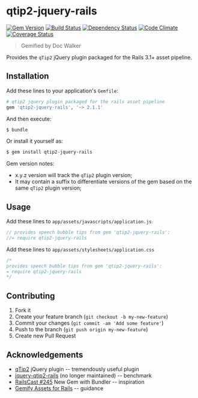 # qtip2-jquery-rails
[![Gem Version](https://badge.fury.io/rb/qtip2-jquery-rails.png)](http://badge.fury.io/rb/qtip2-jquery-rails)
[![Build Status](https://travis-ci.org/jhx/gem-qtip2-jquery-rails.png?branch=master)](https://travis-ci.org/jhx/gem-qtip2-jquery-rails)
[![Dependency Status](https://gemnasium.com/jhx/gem-qtip2-jquery-rails.png)](https://gemnasium.com/jhx/gem-qtip2-jquery-rails)
[![Code Climate](https://codeclimate.com/github/jhx/gem-qtip2-jquery-rails.png)](https://codeclimate.com/github/jhx/gem-qtip2-jquery-rails)
[![Coverage Status](https://coveralls.io/repos/jhx/gem-qtip2-jquery-rails/badge.png)](https://coveralls.io/r/jhx/gem-qtip2-jquery-rails)

> Gemified by Doc Walker

Provides the `qTip2` jQuery plugin packaged for the Rails 3.1+ asset pipeline.

## Installation

Add these lines to your application's `Gemfile`:

```rb
# qtip2 jquery plugin packaged for the rails asset pipeline
gem 'qtip2-jquery-rails', '~> 2.1.1'
```

And then execute:

```sh
$ bundle
```

Or install it yourself as:

```sh
$ gem install qtip2-jquery-rails
```

Gem version notes:

  - x.y.z version will track the `qTip2` plugin version;
  - It may contain a suffix to differentiate versions of the gem based on the same `qTip2` plugin version;

## Usage

Add these lines to `app/assets/javascripts/application.js`

```js
// provides speech bubble tips from gem 'qtip2-jquery-rails':
//= require qtip2-jquery-rails
```

Add these lines to `app/assets/stylesheets/application.css`

```css
/*
provides speech bubble tips from gem 'qtip2-jquery-rails':
= require qtip2-jquery-rails
*/
```

## Contributing

1. Fork it
2. Create your feature branch (`git checkout -b my-new-feature`)
3. Commit your changes (`git commit -am 'Add some feature'`)
4. Push to the branch (`git push origin my-new-feature`)
5. Create new Pull Request

## Acknowledgements

- [qTip2](http://qtip2.com) jQuery plugin -- tremendously useful plugin
- [jquery-qtip2-rails](https://github.com/tkrotoff/jquery-qtip2-rails/) (no longer maintained) -- benchmark
- [RailsCast #245](http://railscasts.com/episodes/245-new-gem-with-bundler) New Gem with Bundler -- inspiration
- [Gemify Assets for Rails](http://prioritized.net/blog/gemify-assets-for-rails/) -- guidance